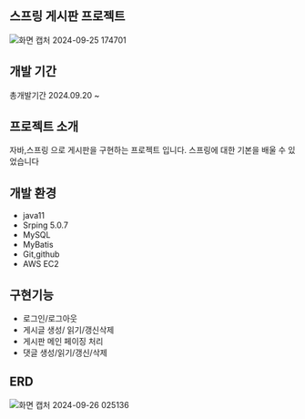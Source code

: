 ## 스프링 게시판 프로젝트 
![화면 캡처 2024-09-25 174701](https://github.com/user-attachments/assets/ae0cb2be-1dd4-4648-9696-aaa64f95334c)

## 개발 기간 
총개발기간 2024.09.20 ~ 

## 프로젝트 소개 
자바,스프링 으로 게시판을 구현하는 프로젝트 입니다. 스프링에 대한 기본을 배울 수 있었습니다

## 개발 환경
- java11
- Srping 5.0.7 
- MySQL
- MyBatis
- Git,github
- AWS EC2

## 구현기능
- 로그인/로그아웃
- 게시글 생성/ 읽기/갱신삭제
- 게시판 메인 페이징 처리
- 댓글 생성/읽기/갱신/삭제

## ERD
![화면 캡처 2024-09-26 025136](https://github.com/user-attachments/assets/65afbbe3-4beb-49b1-b9fe-a609cf8c6631)


